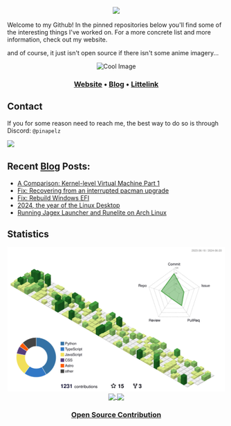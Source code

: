 <p align="center">
  <img src="https://user-images.githubusercontent.com/21994085/236544496-9f39ccee-f293-4f09-90de-931b23638f8f.png"/>
</p>
<div style="margin-top: 10px; margin-bottom: 10px;">
  <p>
  Welcome to my Github! In the pinned repositories below you'll find some of the interesting things I've worked on. For a more concrete list and more information, check out my website.

  and of course, it just isn't open source if there isn't some anime imagery...
  </p>
</div>

<p align="center">
  <img src="https://files.catbox.moe/279gmm.png" alt="Cool Image" width="200" height="200">
</p>

<h3 align="center">
  <a href="https://pinapelz.com">Website</a> •
  <a href="https://blog.pinapelz.com">Blog</a> •
  <a href="https://pinapelz.moe">Littelink</a>
</h3>

<h2>Contact</h2>
<p>If you for some reason need to reach me, the best way to do so is through Discord: <code>@pinapelz</code></p>
<a href="https://discord.com/users/246787839570739211">
  <img src="https://img.shields.io/badge/Discord-%235865F2.svg?style=for-the-badge&logo=discord&logoColor=white"/>
</a>

## Recent [Blog](https://pinapelz.com) Posts:

<!--START_SECTION:feed-->
* [A Comparison: Kernel-level Virtual Machine Part 1](https:&#x2F;&#x2F;blog.pinapelz.com&#x2F;blog&#x2F;linux&#x2F;kvm&#x2F;kvm-part1&#x2F;)
* [Fix: Recovering from an interrupted pacman upgrade](https:&#x2F;&#x2F;blog.pinapelz.com&#x2F;blog&#x2F;recovering-interrupted-pacman-upgrade&#x2F;)
* [Fix: Rebuild Windows EFI](https:&#x2F;&#x2F;blog.pinapelz.com&#x2F;blog&#x2F;repairing-windows-efi&#x2F;)
* [2024, the year of the Linux Desktop](https:&#x2F;&#x2F;blog.pinapelz.com&#x2F;blog&#x2F;linux&#x2F;2024-year-of-the-linux-desktop&#x2F;)
* [Running Jagex Launcher and Runelite on Arch Linux](https:&#x2F;&#x2F;blog.pinapelz.com&#x2F;blog&#x2F;jagex-launcher-runelite-on-arch&#x2F;)
<!--END_SECTION:feed-->

<h2>Statistics</h2>
<p align="center">
  <img src="https://raw.githubusercontent.com/pinapelz/pinapelz/main/profile-3d-contrib/profile-green-animate.svg" alt="Contributions Graph" width="730"/>
<a href="">
  <img height=200 align="center" src="https://github-readme-stats.vercel.app/api?username=pinapelz&rank_icon=github" />
</a>
<a href="">
  <img height=200 align="center" src="https://github-readme-stats.vercel.app/api/top-langs/?username=pinapelz&langs_count=12&card_width=320&layout=compact" />
</a>
</p>
<h3 align="center">
<a href="https://pinapelz.com/contributions/">Open Source Contribution</a>
  </h3>

